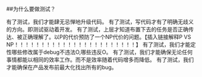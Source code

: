 ##为什么要做测试？

有了测试，我们才能肆无忌惮地升级代码。
有了测试，写代码才有了明确无歧义的方向。即测试驱动着开发。
有了测试，上层才知道布置下去的任务是否正确传达、被正确理解了。以P的代价预防了一个NP代价的问题。【插入链接解释P VS NP！！！！！！！！！！！！！！！！！！！！！！！】
有了测试，我们才能定性哪些修改属于debug不违法O,哪些违反O。
有了测试，我们才能确保无论任何事情都能以相同的效率工作。而不是效率随着代码增多而降低。
有了测试，我们才能确保在产品发布前最大化找出所有的bug。